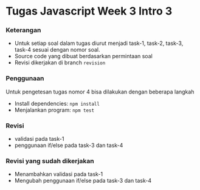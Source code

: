 # Tugas Javascript Week 3 Intro 3

### Keterangan
-  Untuk setiap soal dalam tugas diurut menjadi task-1, task-2, task-3, task-4 sesuai dengan nomor soal.
- Source code yang dibuat berdasarkan permintaan soal
- Revisi dikerjakan di branch `revision` 

### Penggunaan
Untuk pengetesan tugas nomor 4 bisa dilakukan dengan beberapa langkah
- Install dependencies: `npm install`
- Menjalankan program: `npm test`

### Revisi
- validasi pada task-1
- penggunaan if/else pada task-3 dan task-4

### Revisi yang sudah dikerjakan
- Menambahkan validasi pada task-1
- Mengubah penggunaan if/else pada task-3 dan task-4
